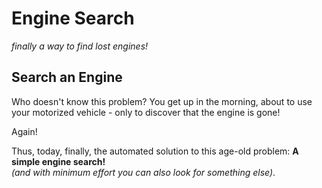 # Engine Search
_finally a way to find lost engines!_


## Search an Engine

Who doesn't know this problem? You get up in the morning, about to use your motorized vehicle - only to discover that the engine is gone! 

Again!

Thus, today, finally, the automated solution to this age-old problem: **A simple engine search!**<br>_(and with minimum effort you can also look for something else)_.
